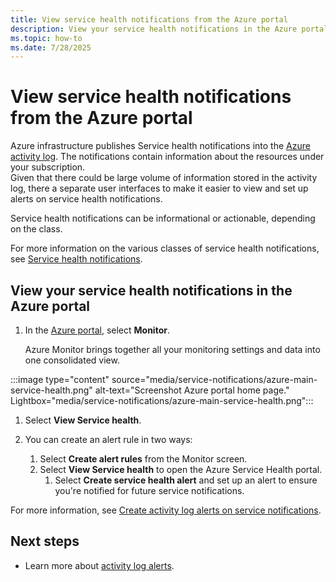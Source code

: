 ```yaml
---
title: View service health notifications from the Azure portal
description: View your service health notifications in the Azure portal. The Azure infrastructure publishes the Service health notifications  into the Azure activity log.
ms.topic: how-to
ms.date: 7/28/2025
---
```


# View service health notifications from the Azure portal

Azure infrastructure publishes Service health notifications into the [Azure activity log](../azure-monitor/essentials/platform-logs-overview.md). The notifications contain information about the resources under your subscription.<br> 
Given that there could be large volume of information stored in the activity log, there a separate user interfaces to make it easier to view and set up alerts on service health notifications.

Service health notifications can be informational or actionable, depending on the class.

For more information on the various classes of service health notifications, see [Service health notifications](service-health-notifications-properties.md).


## View your service health notifications in the Azure portal

1. In the [Azure portal](https://portal.azure.com), select **Monitor**.

    Azure Monitor brings together all your monitoring settings and data into one consolidated view.

:::image type="content" source="media/service-notifications/azure-main-service-health.png" alt-text="Screenshot Azure portal home page."  Lightbox="media/service-notifications/azure-main-service-health.png":::

1. Select **View Service health**.

1. You can create an alert rule in two ways:
    1. Select **Create alert rules** from the Monitor screen. 
    1. Select **View Service health** to open the Azure Service Health portal.
        1. Select **Create service health alert**  and set up an alert to ensure you're notified for future service notifications. 
    
For more information, see [Create activity log alerts on service notifications](./alerts-activity-log-service-notifications-portal.md).

## Next steps

* Learn more about [activity log alerts](/azure/azure-monitor/alerts/alerts-types).